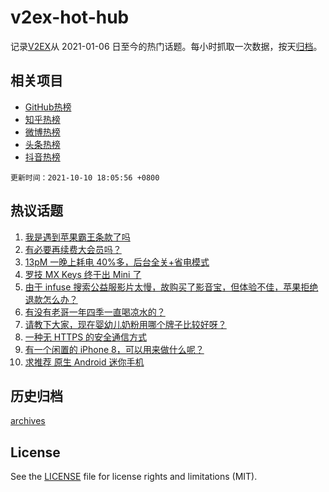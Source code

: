 # v2ex-hot-hub

 记录[V2EX](https://www.v2ex.com/)从 2021-01-06 日至今的热门话题。每小时抓取一次数据，按天[归档](archives)。
 
 ## 相关项目

- [GitHub热榜](https://github.com/snaildev/github-hot-hub)
- [知乎热榜](https://github.com/snaildev/zhihu-hot-hub)
- [微博热榜](https://github.com/snaildev/weibo-hot-hub)
- [头条热榜](https://github.com/snaildev/toutiao-hot-hub)
- [抖音热榜](https://github.com/snaildev/douyin-hot-hub)


 `更新时间：2021-10-10 18:05:56 +0800`

## 热议话题

1. [我是遇到苹果霸王条款了吗](https://www.v2ex.com/t/806795)
1. [有必要再续费大会员吗？](https://www.v2ex.com/t/806822)
1. [13pM 一晚上耗电 40%多，后台全关+省电模式](https://www.v2ex.com/t/806801)
1. [罗技 MX Keys 终于出 Mini 了](https://www.v2ex.com/t/806799)
1. [由于 infuse 搜索公益服影片太慢，故购买了影音宝，但体验不佳，苹果拒绝退款怎么办？](https://www.v2ex.com/t/806819)
1. [有没有老哥一年四季一直喝凉水的？](https://www.v2ex.com/t/806853)
1. [请教下大家，现在婴幼儿奶粉用哪个牌子比较好呀？](https://www.v2ex.com/t/806746)
1. [一种无 HTTPS 的安全通信方式](https://www.v2ex.com/t/806753)
1. [有一个闲置的 iPhone 8，可以用来做什么呢？](https://www.v2ex.com/t/806777)
1. [求推荐 原生 Android 迷你手机](https://www.v2ex.com/t/806788)

## 历史归档

[archives](archives)

## License

See the [LICENSE](LICENSE) file for license rights and limitations (MIT).
